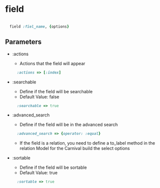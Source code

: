 # field

```ruby

  field :fiel_name, {options}

```

## Parameters

- :actions
  - Actions that the field will appear
  ```ruby
    :actions => [:index]
  ```

- :searchable
  - Define if the field will be searchable
  - Default Value: false
  ```ruby
    :searchable => true
  ```

- :advanced_search
  - Define if the field will be in the advanced search
  ```ruby
    :advanced_search => {operator: :equal}
  ```

  - If the field is a relation, you need to define a to\_label method in the relation Model for the Carnival build the select options


- :sortable
  - Define if the field will be sortable
  - Default Value: true
  ```ruby
    :sortable => true
  ```

